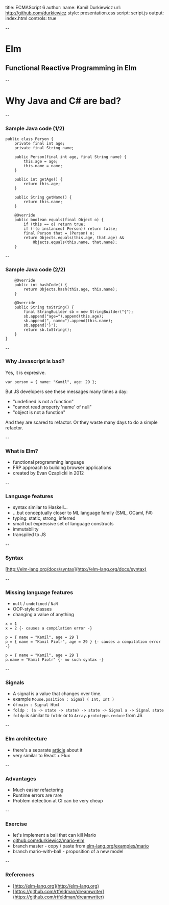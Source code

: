 title: ECMAScript 6
author:
    name: Kamil Durkiewicz
    url: http://github.com/durkiewicz
style: presentation.css
script: script.js
output: index.html
controls: true

--
# Elm
## Functional Reactive Programming in Elm

--
# Why Java and C&#35; are bad?

--
### Sample Java code (1/2)
```
public class Person {
    private final int age;
    private final String name;
    
    public Person(final int age, final String name) {
        this.age = age;
        this.name = name;
    }
    
    public int getAge() {
        return this.age;
    }
    
    public String getName() {
        return this.name;
    }
    
    @Override
    public boolean equals(final Object o) {
        if (this == o) return true;
        if (!(o instanceof Person)) return false;
        final Person that = (Person) o;
        return Objects.equals(this.age, that.age) &&
            Objects.equals(this.name, that.name);
    }
```

--
### Sample Java code (2/2)
```    
    @Override
    public int hashCode() {
        return Objects.hash(this.age, this.name);
    }
    
    @Override
    public String toString() {
        final StringBuilder sb = new StringBuilder("{");
        sb.append("age=").append(this.age);
        sb.append(", name=").append(this.name);
        sb.append('}');
        return sb.toString();
    }
}
```

--
### Why Javascript is bad?

Yes, it is expresive.
```
var person = { name: "Kamil", age: 29 };
```
But JS developers see these messages many times a day:
- "undefined is not a function"
- "cannot read property 'name' of null"
- "object is not a function"

And they are scared to refactor. Or they waste many days to do a simple refactor. 

--
### What is Elm?

- functional programming language
- FRP approach to building browser applications
- created by Evan Czaplicki in 2012

--
### Language features

- syntax similar to Haskell...
- ...but conceptually closer to ML language family (SML, OCaml, F#)
- typing: static, strong, inferred 
- small but expressive set of language constructs
- immutability
- transpiled to JS

--
### Syntax

[http://elm-lang.org/docs/syntax](http://elm-lang.org/docs/syntax)

--
### Missing language features

- `null` / `undefined` / `NaN`
- OOP-style classes
- changing a value of anything
```
x = 1
x = 2 {- causes a compilation error -} 
```
```
p = { name = "Kamil", age = 29 }
p = { name = "Kamil Piotr", age = 29 } {- causes a compilation error -} 
```
```
p = { name = "Kamil", age = 29 }
p.name = "Kamil Piotr" {- no such syntax -}
```
--
### Signals

- A signal is a value that changes over time.
- example `Mouse.position : Signal ( Int, Int )`
- or `main : Signal Html`
- `foldp : (a -> state -> state) -> state -> Signal a -> Signal state`
- `foldp` is similar to `foldr` or to `Array.prototype.reduce` from JS 

--
### Elm architecture

- there's a separate [article](https://github.com/evancz/elm-architecture-tutorial/) about it
- very similar to React + Flux

--
### Advantages

- Much easier refactoring
- Runtime errors are rare
- Problem detection at CI can be very cheap

--
### Exercise

- let's implement a ball that can kill Mario
- [github.com/durkiewicz/mario-elm](https://github.com/durkiewicz/mario-elm)
- branch master - copy / paste from [elm-lang.org/examples/mario](http://elm-lang.org/examples/mario)
- branch mario-with-ball - proposition of a new model

--
### References

- [http://elm-lang.org](http://elm-lang.org)
- [https://github.com/rtfeldman/dreamwriter](https://github.com/rtfeldman/dreamwriter)
